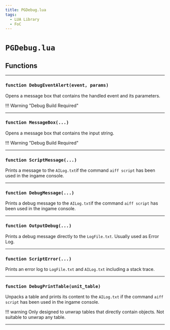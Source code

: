 ```yaml
---
title: PGDebug.lua
tags:
  - LUA Library
  - FoC
---
```

# `PGDebug.lua`

## Functions

---

### `function DebugEventAlert(event, params)`

Opens a message box that contains the handled event and its parameters.

!!! Warning "Debug Build Required"

---

### `function MessageBox(...)`

Opens a message box that contains the input string.

!!! Warning "Debug Build Required"

---

### `function ScriptMessage(...)`

Prints a message to the `AILog.txt`if the command `aiff script` has been used in the ingame console.

---

### `function DebugMessage(...)`

Prints a debug message to the `AILog.txt`if the command `aiff script` has been used in the ingame console.

---

### `function OutputDebug(...)`

Prints a debug message directly to the `LogFile.txt`.
Usually used as Error Log.

---

### `function ScriptError(...)`

Prints an error log to `LogFile.txt` and `AILog.txt` including a stack trace.

---

### `function DebugPrintTable(unit_table)`

Unpacks a table and prints its content to the `AILog.txt` if the command `aiff script` has been used in the ingame console.

!!! warning
    Only designed to unwrap tables that directly contain objects. Not suitable to unwrap any table.

---
